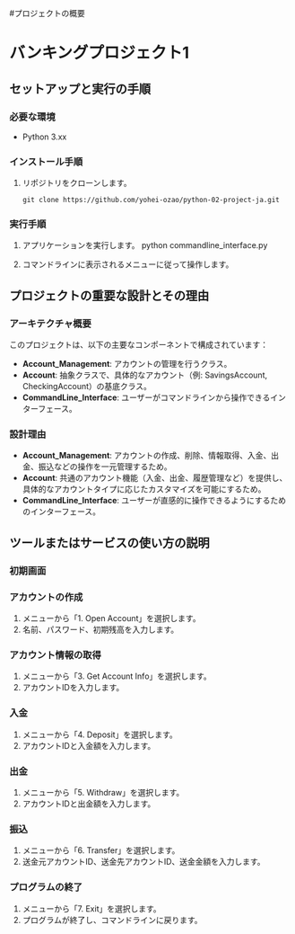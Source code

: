 #プロジェクトの概要
# バンキングプロジェクト1


## セットアップと実行の手順


### 必要な環境
- Python 3.xx


### インストール手順
1. リポジトリをクローンします。
    
    ```
    git clone https://github.com/yohei-ozao/python-02-project-ja.git
    ```
 
### 実行手順
1. アプリケーションを実行します。
   python commandline_interface.py
  
2. コマンドラインに表示されるメニューに従って操作します。


## プロジェクトの重要な設計とその理由


### アーキテクチャ概要
このプロジェクトは、以下の主要なコンポーネントで構成されています：
- **Account_Management**: アカウントの管理を行うクラス。
- **Account**: 抽象クラスで、具体的なアカウント（例: SavingsAccount, CheckingAccount）の基底クラス。
- **CommandLine_Interface**: ユーザーがコマンドラインから操作できるインターフェース。


### 設計理由
- **Account_Management**: アカウントの作成、削除、情報取得、入金、出金、振込などの操作を一元管理するため。
- **Account**: 共通のアカウント機能（入金、出金、履歴管理など）を提供し、具体的なアカウントタイプに応じたカスタマイズを可能にするため。
- **CommandLine_Interface**: ユーザーが直感的に操作できるようにするためのインターフェース。


## ツールまたはサービスの使い方の説明


### 初期画面

### アカウントの作成
1. メニューから「1. Open Account」を選択します。
2. 名前、パスワード、初期残高を入力します。


### アカウント情報の取得
1. メニューから「3. Get Account Info」を選択します。
2. アカウントIDを入力します。


### 入金
1. メニューから「4. Deposit」を選択します。
2. アカウントIDと入金額を入力します。


### 出金
1. メニューから「5. Withdraw」を選択します。
2. アカウントIDと出金額を入力します。


### 振込
1. メニューから「6. Transfer」を選択します。
2. 送金元アカウントID、送金先アカウントID、送金金額を入力します。


### プログラムの終了
1. メニューから「7. Exit」を選択します。
2. プログラムが終了し、コマンドラインに戻ります。

